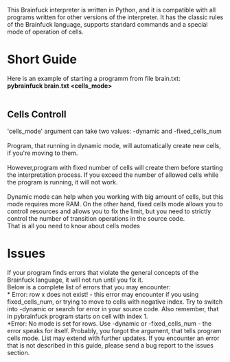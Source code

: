 This Brainfuck interpreter is written in Python, and it is compatible with all programs written for other versions of the interpreter. It has the classic rules of the Brainfuck language, supports standard commands and a special mode of operation of cells.
<h1> Short Guide </h1>

Here is an example of starting a programm from file brain.txt: <br>
**pybrainfuck brain.txt <cells_mode>**<br>
<br>
<h2> Cells Controll </h2>
'cells_mode' argument can take two values: -dynamic and -fixed_cells_num <num> <br>
<br>
Program, that running in dynamic mode, will automatically create new cells, if you're moving to them.<br>
<br>
However,program with fixed number of cells will create them before starting the interpretation process.  If you exceed the number of allowed cells while the program is running, it will not work. <br>
<br>
Dynamic mode can help when you working with big amount of cells, but this mode requires more RAM. On the other hand, fixed cells mode allows you to controll resources and allows you to fix the limit, but you need to strictly control the number of transition operations in the source code. <br>
That is all you need to know about cells modes
  
  <h1> Issues </h1>
  If your program finds errors that violate the general concepts of the Brainfuck language, it will not run until you fix it.<br>
  Below is a complete list of errors that you may encounter: <br>
  * Error: row x does not exist! - this error may encounter if you using fixed_cells_num, or trying to move to cells with negative index. Try to switch into -dynamic or search for error in your source code. Also remember, that in pybrainfuck program starts on cell with index 1.<br>
  *Error: No mode is set for rows. Use -dynamic or -fixed_cells_num <num> - the error speaks for itself. Probably, you forgot the argument, that tells program cells mode.
List may extend with further updates. If you encounter an error that is not described in this guide, please send a bug report to the issues section.
  
